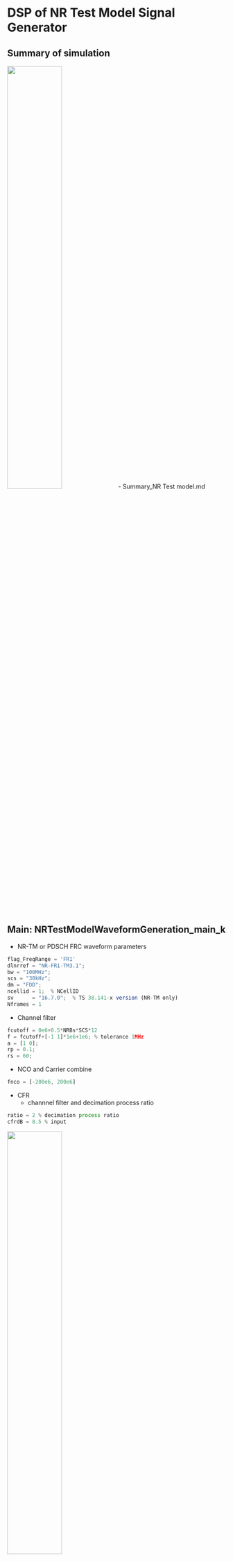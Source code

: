 # DSP of NR Test Model Signal Generator 
## Summary of simulation
<img src="https://user-images.githubusercontent.com/87049112/226227322-193bd0cb-974c-423a-a995-c5f428c9c972.png" width="50%">
- Summary_NR Test model.md


## Main: NRTestModelWaveformGeneration_main_k
  - NR-TM or PDSCH FRC waveform parameters
  ```js
  flag_FreqRange = 'FR1' 
  dlnrref = "NR-FR1-TM3.1";   
  bw = "100MHz";
  scs = "30kHz";
  dm = "FDD";
  ncellid = 1;  % NCellID
  sv      = "16.7.0";  % TS 38.141-x version (NR-TM only)
  Nframes = 1
  ```
  - Channel filter
  ```js
  fcutoff = 0e6+0.5*NRBs*SCS*12
  f = fcutoff+[-1 1]*1e6+1e6; % tolerance 1MHz
  a = [1 0];
  rp = 0.1;
  rs = 60;
  ```
  - NCO and Carrier combine
  ```js
  fnco = [-200e6, 200e6]
  ```
  - CFR
    * channnel filter and decimation process ratio
  ```js
  ratio = 2 % decimation process ratio
  cfrdB = 8.5 % input
  ```
  <img src="https://user-images.githubusercontent.com/87049112/226224674-78855fec-e69f-4b21-8f47-a34e411a6eb8.png" width="50%">
  <img src="https://user-images.githubusercontent.com/87049112/226225097-4d9082b6-7e21-4b98-a347-c80943fef511.png" width="50%">

  - Assign target power
  ```js
  flag_def_fullscale = 'dBfs'
  pwrdB_target = -15 % input
  ```
  - Demodulation and EVM
    * nco
    * evm3GPP
    ```js
    cfg = struct();
    cfg.Evm3GPP = evm3GPP;
    cfg.TargetRNTIs = targetRNTIs;
    cfg.PlotEVM = plotEVM;
    cfg.DisplayEVM = displayEVM;
    cfg.Label = dlrefwavegen.ConfiguredModel{1};
    ```
  <img src="https://user-images.githubusercontent.com/87049112/226225751-2ed9c827-99ce-49b2-9ce3-8838ca60f465.png" width="50%">


  
  
  
  
  
  
  
  
  
  
  
  
  
  
